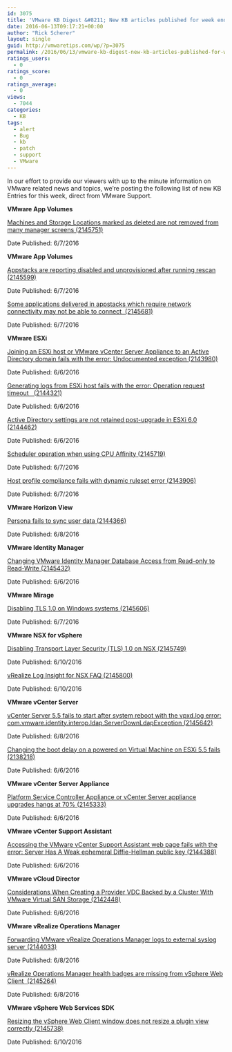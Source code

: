 ```yaml
---
id: 3075
title: 'VMware KB Digest &#8211; New KB articles published for week ending 6/11/16'
date: 2016-06-13T09:17:21+00:00
author: "Rick Scherer"
layout: single
guid: http://vmwaretips.com/wp/?p=3075
permalink: /2016/06/13/vmware-kb-digest-new-kb-articles-published-for-week-ending-61116/
ratings_users:
  - 0
ratings_score:
  - 0
ratings_average:
  - 0
views:
  - 7044
categories:
  - KB
tags:
  - alert
  - Bug
  - kb
  - patch
  - support
  - VMware
---
```

In our effort to provide our viewers with up to the minute information on VMware related news and topics, we&#8217;re posting the following list of new KB Entries for this week, direct from VMware Support.

<!--more-->

**VMware App Volumes**
  
[Machines and Storage Locations marked as deleted are not removed from many manager screens (2145751)](http://vmw.re/1S2B4iA)
  
Date Published: 6/7/2016

**VMware App Volumes**
  
[Appstacks are reporting disabled and unprovisioned after running rescan (2145599)](http://vmw.re/28xsTab)
  
Date Published: 6/7/2016
  
[Some applications delivered in appstacks which require network connectivity may not be able to connect  (2145681)](http://vmw.re/1S2ACRs)
  
Date Published: 6/7/2016

**VMware ESXi**
  
[Joining an ESXi host or VMware vCenter Server Appliance to an Active Directory domain fails with the error: Undocumented exception (2143980)](http://vmw.re/28xsTqH)
  
Date Published: 6/6/2016
  
[Generating logs from ESXi host fails with the error: Operation request timeout   (2144321)](http://vmw.re/1S2Bohc)
  
Date Published: 6/6/2016
  
[Active Directory settings are not retained post-upgrade in ESXi 6.0 (2144462)](http://vmw.re/28xtskd)
  
Date Published: 6/6/2016
  
[Scheduler operation when using CPU Affinity (2145719)](http://vmw.re/1S2AC3Y)
  
Date Published: 6/7/2016
  
[Host profile compliance fails with dynamic ruleset error (2143906)](http://vmw.re/28xtbxz)
  
Date Published: 6/7/2016

**VMware Horizon View**
  
[Persona fails to sync user data (2144366)](http://vmw.re/1S2zRI5)
  
Date Published: 6/8/2016

**VMware Identity Manager**
  
[Changing VMware Identity Manager Database Access from Read-only to Read-Write (2145432)](http://vmw.re/28xtGYu)
  
Date Published: 6/6/2016

**VMware Mirage**
  
[Disabling TLS 1.0 on Windows systems (2145606)](http://vmw.re/1S2zKfK)
  
Date Published: 6/7/2016

**VMware NSX for vSphere**
  
[Disabling Transport Layer Security (TLS) 1.0 on NSX (2145749)](http://vmw.re/28xsLY3)
  
Date Published: 6/10/2016
  
[vRealize Log Insight for NSX FAQ (2145800)](http://vmw.re/1S2AXUl)
  
Date Published: 6/10/2016

**VMware vCenter Server**
  
[vCenter Server 5.5 fails to start after system reboot with the vpxd.log error: com.vmware.identity.interop.ldap.ServerDownLdapException (2145642)](http://vmw.re/28xtB7a)
  
Date Published: 6/8/2016
  
[Changing the boot delay on a powered on Virtual Machine on ESXi 5.5 fails (2138218)](http://vmw.re/1S2zTQm)
  
Date Published: 6/6/2016

**VMware vCenter Server Appliance**
  
[Platform Service Controller Appliance or vCenter Server appliance upgrades hangs at 70% (2145333)](http://vmw.re/28xtDvR)
  
Date Published: 6/6/2016

**VMware vCenter Support Assistant**
  
[Accessing the VMware vCenter Support Assistant web page fails with the error: Server Has A Weak ephemeral Diffie-Hellman public key (2144388)](http://vmw.re/1S2AAsO)
  
Date Published: 6/6/2016

**VMware vCloud Director**
  
[Considerations When Creating a Provider VDC Backed by a Cluster With VMware Virtual SAN Storage (2142448)](http://vmw.re/28xtwAo)
  
Date Published: 6/6/2016

**VMware vRealize Operations Manager**
  
[Forwarding VMware vRealize Operations Manager logs to external syslog server (2144033)](http://vmw.re/1S2Bq8X)
  
Date Published: 6/8/2016
  
[vRealize Operations Manager health badges are missing from vSphere Web Client  (2145264)](http://vmw.re/28xsJQ4)
  
Date Published: 6/8/2016

**VMware vSphere Web Services SDK**
  
[Resizing the vSphere Web Client window does not resize a plugin view correctly (2145738)](http://vmw.re/1S2Ae5j)
  
Date Published: 6/10/2016